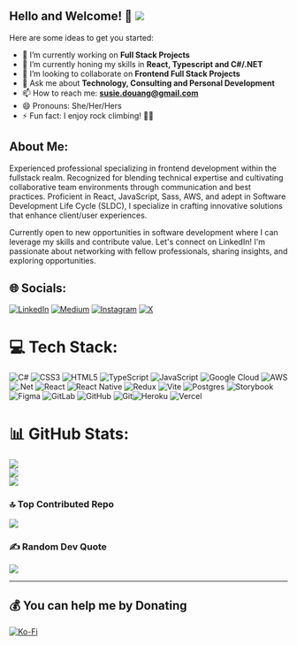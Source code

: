 ## Hello and Welcome! 👋 [![](https://visitcount.itsvg.in/api?id=Susie-D&icon=3&color=12)](https://visitcount.itsvg.in)

Here are some ideas to get you started:

- 🔭 I’m currently working on **Full Stack Projects**
- 🌱 I’m currently honing my skills in **React, Typescript and C#/.NET** 
- 👯 I’m looking to collaborate on **Frontend Full Stack Projects**
- 💬 Ask me about **Technology, Consulting and Personal Development**
- 📫 How to reach me: **susie.douang@gmail.com**
- 😄 Pronouns: She/Her/Hers
- ⚡ Fun fact: I enjoy rock climbing! 🧗‍♀️

## About Me: 
Experienced professional specializing in frontend development within the fullstack realm. Recognized for blending technical expertise and cultivating collaborative team environments through communication and best practices. Proficient in React, JavaScript, Sass, AWS, and adept in Software Development Life Cycle (SLDC), I specialize in crafting innovative solutions that enhance client/user experiences.

Currently open to new opportunities in software development where I can leverage my skills and contribute value. Let's connect on LinkedIn! I'm passionate about networking with fellow professionals, sharing insights, and exploring opportunities.

## 🌐 Socials:
[![LinkedIn](https://img.shields.io/badge/LinkedIn-%230077B5.svg?logo=linkedin&logoColor=white)](https://linkedin.com/in/susiedouang) [![Medium](https://img.shields.io/badge/Medium-12100E?logo=medium&logoColor=white)](https://medium.com/@@susie-douang) [![Instagram](https://img.shields.io/badge/Instagram-%23E4405F.svg?logo=Instagram&logoColor=white)](https://instagram.com/susie_douang) [![X](https://img.shields.io/badge/X-black.svg?logo=X&logoColor=white)](https://x.com/suz_douang) 

# 💻 Tech Stack:
![C#](https://img.shields.io/badge/c%23-%23239120.svg?style=for-the-badge&logo=csharp&logoColor=white) ![CSS3](https://img.shields.io/badge/css3-%231572B6.svg?style=for-the-badge&logo=css3&logoColor=white) ![HTML5](https://img.shields.io/badge/html5-%23E34F26.svg?style=for-the-badge&logo=html5&logoColor=white) ![TypeScript](https://img.shields.io/badge/typescript-%23007ACC.svg?style=for-the-badge&logo=typescript&logoColor=white) ![JavaScript](https://img.shields.io/badge/javascript-%23323330.svg?style=for-the-badge&logo=javascript&logoColor=%23F7DF1E) ![Google Cloud](https://img.shields.io/badge/GoogleCloud-%234285F4.svg?style=for-the-badge&logo=google-cloud&logoColor=white) ![AWS](https://img.shields.io/badge/AWS-%23FF9900.svg?style=for-the-badge&logo=amazon-aws&logoColor=white) ![.Net](https://img.shields.io/badge/.NET-5C2D91?style=for-the-badge&logo=.net&logoColor=white) ![React](https://img.shields.io/badge/react-%2320232a.svg?style=for-the-badge&logo=react&logoColor=%2361DAFB) ![React Native](https://img.shields.io/badge/react_native-%2320232a.svg?style=for-the-badge&logo=react&logoColor=%2361DAFB) ![Redux](https://img.shields.io/badge/redux-%23593d88.svg?style=for-the-badge&logo=redux&logoColor=white) ![Vite](https://img.shields.io/badge/vite-%23646CFF.svg?style=for-the-badge&logo=vite&logoColor=white) ![Postgres](https://img.shields.io/badge/postgres-%23316192.svg?style=for-the-badge&logo=postgresql&logoColor=white) ![Storybook](https://img.shields.io/badge/-Storybook-FF4785?style=for-the-badge&logo=storybook&logoColor=white) ![Figma](https://img.shields.io/badge/figma-%23F24E1E.svg?style=for-the-badge&logo=figma&logoColor=white) ![GitLab](https://img.shields.io/badge/gitlab-%23181717.svg?style=for-the-badge&logo=gitlab&logoColor=white) ![GitHub](https://img.shields.io/badge/github-%23121011.svg?style=for-the-badge&logo=github&logoColor=white) ![Git](https://img.shields.io/badge/git-%23F05033.svg?style=for-the-badge&logo=git&logoColor=white)![Heroku](https://img.shields.io/badge/heroku-%23430098.svg?style=for-the-badge&logo=heroku&logoColor=white) ![Vercel](https://img.shields.io/badge/vercel-%23000000.svg?style=for-the-badge&logo=vercel&logoColor=white)

# 📊 GitHub Stats:
![](https://github-readme-stats.vercel.app/api?username=Susie-D&theme=ambient_gradient&hide_border=true&include_all_commits=false&count_private=true)<br/>
![](https://github-readme-streak-stats.herokuapp.com/?user=Susie-D&theme=ambient_gradient&hide_border=true)<br/>
![](https://github-readme-stats.vercel.app/api/top-langs/?username=Susie-D&theme=ambient_gradient&hide_border=true&include_all_commits=false&count_private=true&layout=compact)

### 🔝 Top Contributed Repo
![](https://github-contributor-stats.vercel.app/api?username=Susie-D&limit=5&theme=radical&combine_all_yearly_contributions=true)

### ✍️ Random Dev Quote
![](https://quotes-github-readme.vercel.app/api?type=vetical&theme=radical)

---

  ## 💰 You can help me by Donating
  [![Ko-Fi](https://img.shields.io/badge/Ko--fi-F16061?style=for-the-badge&logo=ko-fi&logoColor=white)](https://ko-fi.com/susied) 

  
<!-- Proudly created with GPRM ( https://gprm.itsvg.in ) -->
